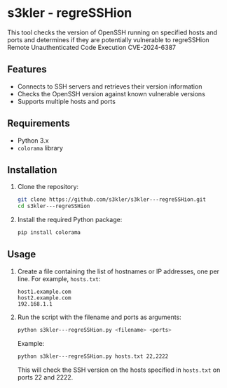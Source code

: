 # s3kler - regreSSHion
This tool checks the version of OpenSSH running on specified hosts and ports and determines if they are potentially vulnerable to regreSSHion Remote Unauthenticated Code Execution CVE-2024-6387

## Features

- Connects to SSH servers and retrieves their version information
- Checks the OpenSSH version against known vulnerable versions
- Supports multiple hosts and ports

## Requirements

- Python 3.x
- `colorama` library

## Installation

1. Clone the repository:

    ```bash
    git clone https://github.com/s3kler/s3kler---regreSSHion.git
    cd s3kler---regreSSHion
    ```

2. Install the required Python package:

    ```bash
    pip install colorama
    ```

## Usage

1. Create a file containing the list of hostnames or IP addresses, one per line. For example, `hosts.txt`:

    ```
    host1.example.com
    host2.example.com
    192.168.1.1
    ```

2. Run the script with the filename and ports as arguments:

    ```bash
    python s3kler---regreSSHion.py <filename> <ports>
    ```

    Example:

    ```bash
    python s3kler---regreSSHion.py hosts.txt 22,2222
    ```

    This will check the SSH version on the hosts specified in `hosts.txt` on ports 22 and 2222.
